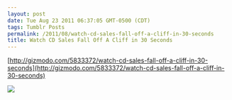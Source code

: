 ```yaml
---
layout: post
date: Tue Aug 23 2011 06:37:05 GMT-0500 (CDT)
tags: Tumblr Posts
permalink: /2011/08/watch-cd-sales-fall-off-a-cliff-in-30-seconds
title: Watch CD Sales Fall Off A Cliff in 30 Seconds
---
```


[http://gizmodo.com/5833372/watch-cd-sales-fall-off-a-cliff-in-30-seconds](http://gizmodo.com/5833372/watch-cd-sales-fall-off-a-cliff-in-30-seconds)

![](http://cache.gawkerassets.com/assets/images/4/2011/08/30years.gif)
